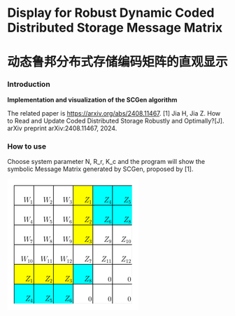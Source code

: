 # Display for Robust Dynamic Coded Distributed Storage Message Matrix
# 动态鲁邦分布式存储编码矩阵的直观显示

### Introduction
**Implementation and visualization of the SCGen algorithm**

The related paper is https://arxiv.org/abs/2408.11467.
[1] Jia H, Jia Z. How to Read and Update Coded Distributed Storage Robustly and Optimally?[J]. arXiv preprint arXiv:2408.11467, 2024.

### How to use
Choose system parameter N, R_r, K_c and the program will show the symbolic Message Matrix generated by SCGen, proposed by [1].

![alt text](image.png)